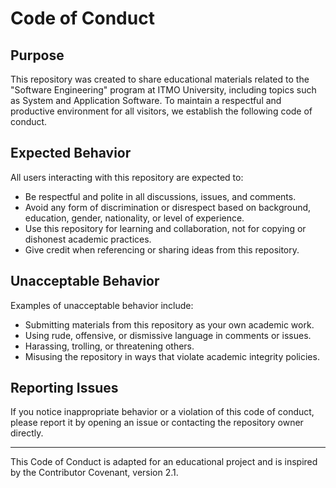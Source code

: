 # Code of Conduct

## Purpose

This repository was created to share educational materials related to the "Software Engineering" program at ITMO University, including topics such as System and Application Software. To maintain a respectful and productive environment for all visitors, we establish the following code of conduct.

## Expected Behavior

All users interacting with this repository are expected to:

- Be respectful and polite in all discussions, issues, and comments.
- Avoid any form of discrimination or disrespect based on background, education, gender, nationality, or level of experience.
- Use this repository for learning and collaboration, not for copying or dishonest academic practices.
- Give credit when referencing or sharing ideas from this repository.

## Unacceptable Behavior

Examples of unacceptable behavior include:

- Submitting materials from this repository as your own academic work.
- Using rude, offensive, or dismissive language in comments or issues.
- Harassing, trolling, or threatening others.
- Misusing the repository in ways that violate academic integrity policies.

## Reporting Issues

If you notice inappropriate behavior or a violation of this code of conduct, please report it by opening an issue or contacting the repository owner directly.

---

This Code of Conduct is adapted for an educational project and is inspired by the Contributor Covenant, version 2.1.
